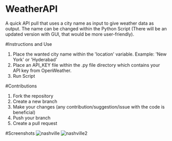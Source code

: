 # WeatherAPI
A quick API pull that uses a city name as input to give weather data as output. 
The name can be changed within the Python Script (There will be an updated version with GUI, that would be more user-friendly).

#Instructions and Use
1) Place the wanted city name within the 'location' variable. Example: 'New York' or 'Hyderabad'
2) Place an API_KEY file within the .py file directory which contains your API key from OpenWeather.
3) Run Script

#Contributions
1) Fork the repository
2) Create a new branch
3) Make your changes (any contribution/suggestion/issue with the code is beneficial)
4) Push your branch
5) Create a pull request

#Screenshots
![nashville](https://github.com/user-attachments/assets/9344bd92-6f87-45f3-b59b-843665735178)
![nashville2](https://github.com/user-attachments/assets/615f6d45-a521-41ab-bd56-58a95f5775b8)

